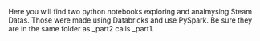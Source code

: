 Here you will find two python notebooks exploring and analmysing Steam Datas.
Those were made using Databricks and use PySpark. Be sure they are in the same folder as _part2 calls _part1. 
